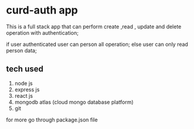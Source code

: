 # curd-auth app

This is a full stack app that can perform create ,read , update and delete operation with authentication;

if user authenticated user can person all operation;
else user can only read person data; 

## tech used

1. node js
2. express js
3. react js
3. mongodb atlas (cloud mongo database platform)
4. git 

for more go through package.json file
